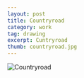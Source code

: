 ```yaml
---
layout: post
title: Countryroad
category: work
tag: drawing
excerpt: Cuntryroad
thumb: countryroad.jpg
---
```


<div class="txt">
  <p><img src="{{ site.data.var.file }}/countryroad.jpg" alt="Countryroad"></p>
</div>
